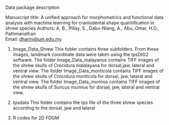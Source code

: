 Data package description 

Manuscript title: A unified approach for morphometrics and functional data analysis with machine learning for craniodental shape quantification in shrew species
Authors:  A. B., Pillay, S., Dabo-Niang, A., Abu, Omar, H.D., Pathmanathan  
Email: dharini@um.edu.my


1. Image_Data_Shrew
This folder contains three subfolders. From these images, landmark coordinate data were taken using the tpsDIG2 software.
The folder Image_Data_malayanus contains TIFF images of the shrew skulls of Crocidura malalayana for dorsal,jaw, lateral and ventral view.
The folder Image_Data_monticola contains TIFF images of the shrew skulls of Crocidura monticola for dorsal, jaw, lateral and ventral view.
The folder Image_Data_murinus contains TIFF images of the shrew skulls of Suncus murinus for dorsal, jaw, lateral and ventral view.


2. tpsdata
This folder contains the tps file of the three shrew species according to the dorsal, jaw and lateral

3. R codes for 2D FDGM 








